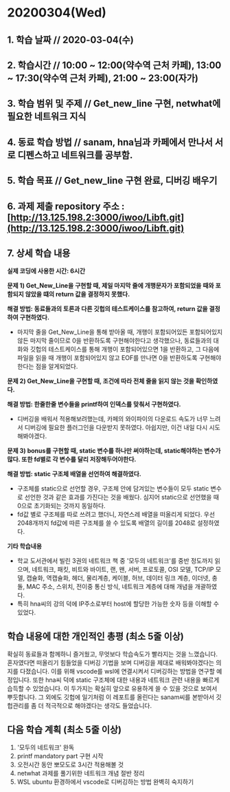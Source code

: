 # 20200304\(Wed\)

## 1. 학습 날짜 // 2020-03-04\(수\)

## 2. 학습시간 // 10:00 ~ 12:00\(약수역 근처 카페\), 13:00 ~ 17:30\(약수역 근처 카페\), 21:00 ~ 23:00\(자가\)

## 3. 학습 범위 및 주제 // Get\_new\_line 구현, netwhat에 필요한 네트워크 지식

## 4. 동료 학습 방법 // sanam, hna님과 카페에서 만나서 서로 디펜스하고 네트워크를 공부함.

## 5. 학습 목표 // Get\_new\_line 구현 완료, 디버깅 배우기

## 6. 과제 제출 repository 주소 : [http://13.125.198.2:3000/iwoo/Libft.git](http://13.125.198.2:3000/iwoo/Libft.git)

## 7. 상세 학습 내용

**실제 코딩에 사용한 시간: 6시간**

**문제 1\) Get\_New\_Line을 구현할 때, 제일 마지막 줄에 개행문자가 포함되었을 때와 포함되지 않았을 떄의 return 값을 결정하지 못했다.**

**해결 방법: 동료들과의 토론과 다른 깃헙의 테스트케이스를 참고하여, return 값을 결정하여 구현하였다.**

* 마지막 줄을 Get\_New\_Line을 통해 받아올 때, 개행이 포함되어있든 포함되어있지않든 마지막 줄이므로 0을 반환하도록 구현해야한다고 생각했으나, 동료들과의 대화와 깃헙의 테스트케이스를 통해 개행이 포함되어있으면 1을 반환하고, 그 다음에 파일을 읽을 때 개행이 포함되어있지 않고 EOF를 만나면 0을 반환하도록 구현해야한다는 점을 알게되었다.

**문제 2\) Get\_New\_Line을 구현할 때, 조건에 따라 전체 줄을 읽지 않는 것을 확인하였다.**

**해결 방법: 한줄한줄 변수들을 printf하여 인덱스를 맞춰서 구현하였다.**

* 디버깅을 배워서 적용해보려했는데, 카페의 와이파이의 다운로드 속도가 너무 느려서 디버깅에 필요한 플러그인을 다운받지 못하였다. 아쉽지만, 이건 내일 다시 시도해봐야겠다.

**문제 3\) bonus를 구현할 때, static 변수를 하나만 써야하는데, static해야하는 변수가 많다. 또한 fd별로 각 변수를 달리 저장해두어야한다.**

**해결 방법: static 구조체 배열을 선언하여 해결하였다.**

* 구조체를 static으로 선언할 경우, 구조체 안에 담겨있는 변수들이 모두 static 변수로 선언한 것과 같은 효과를 가진다는 것을 배웠다. 심지어 static으로 선언했을 때 0으로 초기화되는 것까지 동일하다.
* fd값 별로 구조체를 따로 쓰려고 했더니, 자연스레 배열을 떠올리게 되었다. 우선 2048개까지 fd값에 따른 구조체를 쓸 수 있도록 배열의 길이를 2048로 설정하였다.

**기타 학습내용**

* 학교 도서관에서 빌린 3권의 네트워크 책 중 '모두의 네트워크'를 중반 정도까지 읽으며, 네트워크, 패킷, 비트와 바이트, 랜, 왠, 서버, 프로토콜, OSI 모델, TCP/IP 모델, 캡슐화, 역캡슐화, 헤더, 물리계층, 케이블, 허브, 데이터 링크 계층, 이더넷, 충돌, MAC 주소, 스위치, 전이중 통신 방식, 네트워크 계층에 대해 개념을 개괄하였다.
* 특히 hna씨의 강의 덕에 IP주소로부터 host에 할당한 가능한 숫자 등을 이해할 수 있었다.

## 학습 내용에 대한 개인적인 총평 \(최소 5줄 이상\)

확실히 동료들과 함께하니 즐거웠고, 무엇보다 학습속도가 빨라지는 것을 느꼈습니다. 혼자였다면 떠올리기 힘들었을 디버깅 기법을 보며 디버깅을 제대로 배워봐야겠다는 의지를 다졌습니다. 이를 위해 vscode를 wsl에 연결시켜서 디버깅하는 방법을 연구할 예정입니다. 또한 hna씨 덕에 static 구조체에 대한 내용과 네트워크 관련 내용을 빠르게 습득할 수 있었습니다. 이 두가지는 확실히 앞으로 유용하게 쓸 수 있을 것으로 보여서 뿌듯합니다. 그 외에도 깃헙에 일기처럼 이 레포트를 올린다는 sanam씨를 본받아서 깃헙관리를 좀 더 적극적으로 해야겠다는 생각도 들었습니다.

## 다음 학습 계획 \(최소 5줄 이상\)

1. '모두의 네트워크' 완독
2. printf mandatory part 구현 시작
3. 오전시간 동안 뽀모도로 3시간 적용해볼 것
4. netwhat 과제를 풀기위한 네트워크 개념 절반 정리
5. WSL ubuntu 환경하에서 vscode로 디버깅하는 방법 완벽히 숙지하기

